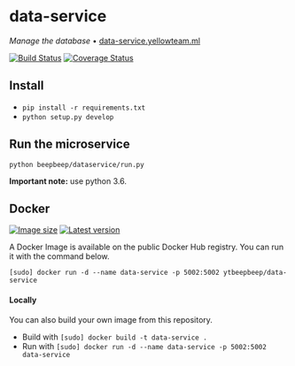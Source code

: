 # data-service
_Manage the database_ • [data-service.yellowteam.ml](http://data-service.yellowteam.ml)

[![Build Status](https://travis-ci.org/ASEYellowTeam/data-service.svg?branch=master)](https://travis-ci.org/ASEYellowTeam/data-service)
[![Coverage Status](https://coveralls.io/repos/github/ASEYellowTeam/data-service/badge.svg?branch=master)](https://coveralls.io/github/ASEYellowTeam/data-service?branch=master)

## Install
- `pip install -r requirements.txt`
- `python setup.py develop`


## Run the microservice
`python beepbeep/dataservice/run.py`

**Important note:** use python 3.6.


## Docker
[![Image size](https://images.microbadger.com/badges/image/ytbeepbeep/data-service.svg)](https://microbadger.com/images/ytbeepbeep/data-service)
[![Latest version](https://images.microbadger.com/badges/version/ytbeepbeep/data-service.svg)](https://microbadger.com/images/ytbeepbeep/data-service)

A Docker Image is available on the public Docker Hub registry. You can run it with the command below.

`[sudo] docker run -d --name data-service -p 5002:5002 ytbeepbeep/data-service`

#### Locally
You can also build your own image from this repository.
- Build with `[sudo] docker build -t data-service .`
- Run with `[sudo] docker run -d --name data-service -p 5002:5002 data-service`
